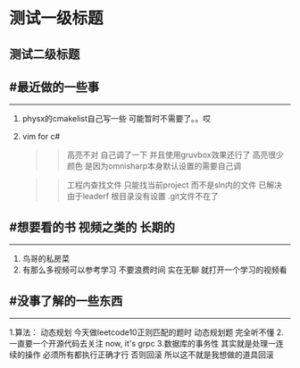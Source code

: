 # 测试一级标题
## 测试二级标题

#最近做的一些事
-----------------------------------------------------------------------------
---
1. physx的cmakelist自己写一些 可能暂时不需要了。。哎
2. vim for c#
   >>高亮不对  自己调了一下 并且使用gruvbox效果还行了
     高亮很少颜色 是因为omnisharp本身默认设置的需要自己调

   >>工程内查找文件 只能找当前project 而不是sln内的文件
     已解决 由于leaderf 根目录没有设置 .git文件不在了

#想要看的书 视频之类的 长期的
-----------------------------------------------------------------------------
---
1. 鸟哥的私房菜
2. 有那么多视频可以参考学习 不要浪费时间 实在无聊 就打开一个学习的视频看


#没事了解的一些东西
-----------------------------------------------------------------------------
---
1.算法： 动态规划 今天做leetcode10正则匹配的题时  动态规划题 完全听不懂
2. 一直要一个开源代码去关注
   now, it's grpc
3.数据库的事务性 其实就是处理一连续的操作 必须所有都执行正确才行
  否则回滚 所以这不就是我想做的道具回滚
